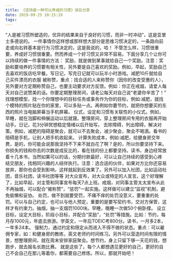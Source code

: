 ```yaml
---
title: 《坚持是一种可以养成的习惯》读后分享
date: 2019-09-25 10:15:19
tags:
---
```


“人是被习惯所塑造的，优异的结果来自于良好的习惯，而非一时冲动”，这是亚里士多德说的。
一件事情你这样想或那样想大部分是思维习惯决定的，一条路向前走或向右转基本是行为习惯决定的，这是我说的，哈！
不管怎么样，习惯很重要，养成好习惯很重要。然而养成一个好习惯又非常不容易。下面分享几个让你可以持续的做一件事情的方法：
奖励，就是做到某事就给自己一个奖励。注意：奖励和要培养的习惯要有相关性，另外要是自己喜欢的奖励。例如，早起，奖励自己去喜欢的饭店吃早餐。写日记，写完日记就可以玩半小时游戏。减肥10斤就给自己买件漂亮的衣服
被称赞，重点：找合适的人来称赞你（因你的改变受惠的人），另外要对方定期称赞自己，也要主动要求对方反馈。例如：你正在戒烟，请爱人每天对自己说赞美的话。你要定期整理房间，请老公每天对自己说“老婆你辛苦了！”
找理想模型，找一个你理想中的目标任务或事务作为你的目标，例如:减肥，就找个模特的照片贴在你的家里，可以多贴一点。再例如你要节约，就把你想要买的东西的照片当电脑屏幕当手机屏幕。
仪式，设定和习惯有关联性的小仪式。例如，早睡，就在泡脚和伸展运动以后就寝。整理房间，穿上整理房间专用的衣服再开始动手。日记，花3分钟冥想稳定情绪以后开始写。
去除障碍，列出障碍，解决对策。例如，减肥的阻碍是聚会，就可以不去聚会，减少聚会，聚会不喝酒。看书的阻碍是手机，让别人把手机收起来。
计算失败成本，例如:减肥，给健身房交年费，是的，你可能会说那我坚持不下来不就白花了啊？是的，所以你要坚持下来。你损失的钱和你去的次数是成反比的，看在钱的份上都要坚持。读书，身边经常放着十几本书，当然如果可以的话，分期付款最好，可以让自己持续的感受到心疼
结交朋友，找相同兴趣的人结伴执行。注意：选合适的伙伴，如果对方比你还容易放弃，那你也会受到影响，这样就起到反效果了。另外可以加入社团，比如运动社团，音乐社团，读书社团等等
对大众宣布，对大众或特定的人宣言。这个好理解了，比如早起，对主管和同事宣布每天7点上班。戒烟，对同事主管太太宣布从此不再抽烟，可以配合“被称赞”，“惩罚”一起实施。这样做可以建立“监视”机制，避免偷懒和妥协。
处罚，做不到就要受罚，不痛不痒的处罚没意义，要重重的处罚。可以与自己约定，也可以与他人预定，重要的是要写契约书，交对方保管，这样才有约束力。抽烟，抽一支烟罚1000块。早睡，晚睡一次做50个俯卧撑。
设立目标，设定大目标，阶段小目标，并配合“奖励”，“处罚”等措施。比如：节约，每月存1000元，年底去旅游。学英文，一年后TOEIC考800分。读书，一月多2本，一年多24本。
强制力，通过约定和限定从而进入不得不做的状态。重点：可以雇佣专家，如：和健身房的教练，英文老师约时间练习。另外可以营造时间有限的情景，想整理房间，就在周末安排家庭聚会。想节约，身上只留下够一天花的钱，想跑步，就去报名长跑比赛。
就是这些了。每个人都想遇见更好的自己，更好的自己不会自己在那儿等着你，都需要自己修炼。所以，那就开始吧！